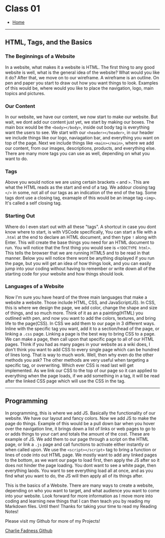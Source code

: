 # Class 01

* [Home](https://fadnesscharlie.github.io/reading-notes201/) 

---

## HTML, Tags, and the Basics

### The Beginnings of a Website

In a website, what makes it a website is HTML. The first thing to any good website is well, what is the general idea of the website? What would you like it do? After that, we move on to our wireframe. A wireframe is an outline. On pen and paper you start to draw out how you want things to look. Examples of this would be, where would you like to place the navigation, logo, main topics and pictures.

### Our Content

In our website, we have our content, we now start to make our website. But wait, we dont add our content just yet, we start by making our boxes. The main box would be the `<body></body>`, inside out body tag is everything want the users to see. We start with our `<header></header>`, in our header we include things like our logo, naviagation bar, and everything you want on top of the page. Next we include things like `<main></main>`, where we add our content, from our images, descriptions, products, and everything else. There are many more tags you can use as well, depending on what you want to do.

### Tags

Above you would notice we are using certain brackets `<` and `>`. This are what the HTML reads as the start and end of a tag. We addour closing tag `</>` in some, not all of our tags as an indication of the end of the tag. Some tags dont use a closing tag, examaple of this would be an image tag `<img>`. It's called a self closing tag.

### Starting Out

Where do I even start out with all these "tags". A shortcut in case you dont know where to start, is with VSCode specifically, You can start a file with a `.html` at the end to declare an HTML document, and then type `!` along with Enter. This will create the base things you need for an HTML document to run. You will notice that the first thing you would see is `<!DOCTYPE html>`. This tells the browser that we are running HTML5 and to be read in that manner. Below you will notice there wont be anything displayed if you run the page, but you will get an idea of how things look, and you can easily jump into your coding without having to remember or write down all of the starting code for your website and how things should look.

### Languages of a Website

Now I'm sure you have heard of the three main languages that make a website a website. Those include HTML, CSS, and JavaScript(JS). In CSS, this is where we design the page, we add color, change the shape and size of things, and so much more. Think of it as an a painting(HTML) you outlined with pen, and now you want to add the colors, textures, and bring life to the page(CSS). In CSS we add them to our page in 3 different ways. Inline with the specific tag you want, add it to a section/head of the page, or linking a `.css` page. Linking a page is the best way to bring CSS to a page. We can make a page, then call upon that specific page to all of our HTML pages. Think if you had as many pages in your website as a wiki does, I don't think you want to add CSS to every single page which can be hundred of lines long. That is way to much work. Well, then why even do the other methods you ask? The other methods are very useful when targeting a specific tag, or overwriting. Which ever CSS is read last will get implemented. As we link our CSS to the top of our page so it can applied to everything when the page loads, if we add something in a tag, it will be read after the linked CSS page which will use the CSS in the tag.

---

## Programming

In programming, this is where we add JS. Basically the functionality of our website. We have our layout and fancy colors. Now we add JS to make the page do things. Example of this would be a pull down bar when you hover over the navigation line, it brings down a list of links or web pages to go to or adds things to your cart and totals the amount of the cost. These are example of JS. We add them to our page through a script on the HTML page, or link a `.js` page and call functions to activate either instantly or when called upon. We use the `<script></script>` tag to bring a function or lines of code into out HTML page. We mostly want to add any linked pages to the bottom, as we want our page to load first, then apply the JS after so it does not hinder the page loading. You dont want to see a white page, then everything laods. You want to see everything load all at once, and as you find what you want to do, the JS will then apply all of its things after.

This is the basics of a Website. There are many ways to create a website, depending on who you want to target, and what audience you want to come into your website. Look forward for more information as I move more into coding and learning new things that I can then teach you by reading my Markdown files. Until then! Thanks for taking your time to read my Reading Notes!

Please visit my Github for more of my Projects!

[Charlie Fadness Github](https://github.com/fadnesscharlie)
